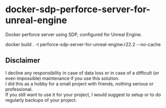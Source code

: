 # docker-sdp-perforce-server-for-unreal-engine
Docker perforce server using SDP, configured for Unreal Engine.

docker build . -t perforce-sdp-server-for-unreal-engine:r22.2 --no-cache

## Disclaimer

I decline any responsibility in case of data loss or in case of a difficult (or even impossible) maintenance if you use this solution.  
I did this as a hobby for a small project with friends, nothing serious or professional.  
If you still want to use it for your project, I would suggest to setup or to do regularly backups of your project.